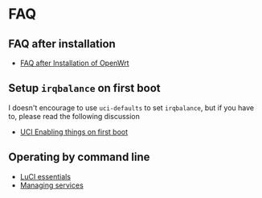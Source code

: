 # FAQ

## FAQ after installation

- [FAQ after Installation of OpenWrt](https://openwrt.org/docs/guide-user/installation/after.installation)

## Setup `irqbalance` on first boot

I doesn't encourage to use `uci-defaults` to set `irqbalance`, but if you have
to, please read the following discussion

- [UCI Enabling things on first boot](https://forum.openwrt.org/t/uci-enabling-things-on-first-boot/113993/5)

## Operating by command line

- [LuCI essentials](https://openwrt.org/docs/guide-user/luci/luci.essentials)
- [Managing services](https://openwrt.org/docs/guide-user/base-system/managing_services)
